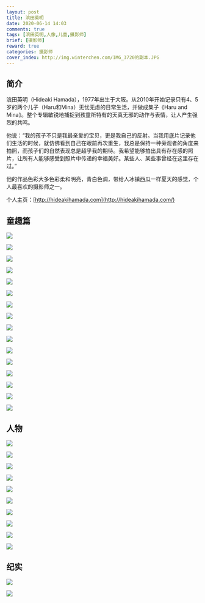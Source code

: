 ```yaml
---
layout: post
title: 滨田英明
date: 2020-06-14 14:03
comments: true
tags: [滨田英明,人像,儿童,摄影师]
brief: [摄影师]
reward: true
categories: 摄影师
cover_index: http://img.winterchen.com/IMG_3720的副本.JPG
---
```


## 简介


滨田英明（Hideaki Hamada），1977年出生于大阪。从2010年开始记录只有4、5岁的两个儿子（Haru和Mina）无忧无虑的日常生活，并做成集子《Haru and Mina》。整个专辑敏锐地捕捉到孩童所特有的天真无邪的动作与表情，让人产生强烈的共鸣。

他说：“我的孩子不只是我最亲爱的宝贝，更是我自己的反射。当我用底片记录他们生活的时候，就仿佛看到自己在眼前再次重生，我总是保持一种旁观者的角度来拍照，而孩子们的自然表现总是超乎我的期待。我希望能够拍出具有存在感的照片，让所有人能够感受到照片中传递的幸福美好。某些人、某些事曾经在这里存在过。”

他的作品色彩大多色彩柔和明亮，青白色调，带给人冰镇西瓜一样夏天的感觉，个人最喜欢的摄影师之一。

个人主页：[http://hideakihamada.com](http://hideakihamada.com/)


## 童趣篇

![](http://img.winterchen.com/IMG_3720.JPG)

![](http://img.winterchen.com/IMG_3721.JPG)

![](http://img.winterchen.com/IMG_3722.JPG)

![](http://img.winterchen.com/72252-4368354-2_jpg1.jpg)

![](http://img.winterchen.com/72252-4368358-9.jpg)

![](http://img.winterchen.com/72252-4368361-12.jpg)

![](http://img.winterchen.com/72252-4418305-13.jpg)

![](http://img.winterchen.com/72252-4418315-68.jpg)

![](http://img.winterchen.com/72252-4420595-53.jpg)

![](http://img.winterchen.com/72252-4420741-00030003.jpg)

![](http://img.winterchen.com/72252-4977336-0829_12960004_HH.jpg)

![](http://img.winterchen.com/72252-6355953-0905_14640006_HH.jpg)

![](http://img.winterchen.com/72252-6355964-16540009.jpg)

![](http://img.winterchen.com/72252-6566011-1228_16630005_HH.jpg)

![](http://img.winterchen.com/72252-6566017-16530003.jpg)

![](http://img.winterchen.com/72252-6579818-0905_14620010_HH.jpg)


## 人物

![](http://img.winterchen.com/PT400_4499_10-Edit_.jpg)

![](http://img.winterchen.com/PT400_3814_08-1st.jpg)

![](http://img.winterchen.com/PT400_3806_07-1st.jpg)

![](http://img.winterchen.com/PT400_3588_03.jpg)

![](http://img.winterchen.com/PT400_3226_08.jpg)

![](http://img.winterchen.com/PT400_0398_07-final-1.jpg)

![](http://img.winterchen.com/PT400_0388_05-final-1.jpg)

![](http://img.winterchen.com/20171215_IMG_6556_HH.jpg)

![](http://img.winterchen.com/20160909_IMG_3671_HH_0927-67.jpg)

![](http://img.winterchen.com/20151013_IMG_4135_HH.jpg)

## 纪实

![](http://img.winterchen.com/72252-12636503-20140926_IMG_3290_HH_jpg.jpg)

![](http://img.winterchen.com/72252-12636501-20140926_IMG_3241_HH_jpg.jpg)

